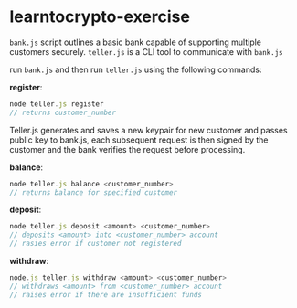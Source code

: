 # learntocrypto-exercise

`bank.js` script outlines a basic bank capable of supporting multiple customers securely.
`teller.js` is a CLI tool to communicate with `bank.js` 

run `bank.js` and then run `teller.js` using the following commands:

  **register**:
```javascript
node teller.js register  
// returns customer_number
```
  Teller.js generates and saves a new keypair for new customer and passes public key to bank.js, each subsequent request is then signed by the customer and the bank verifies the request before processing.
  
  **balance**:
```javascript
node teller.js balance <customer_number>  
// returns balance for specified customer
```

  **deposit**:
```javascript
node teller.js deposit <amount> <customer_number>  
// deposits <amount> into <customer_number> account
// rasies error if customer not registered
```

  **withdraw**:
```javascript
node.js teller.js withdraw <amount> <customer_number>  
// withdraws <amount> from <customer_number> account  
// raises error if there are insufficient funds
```